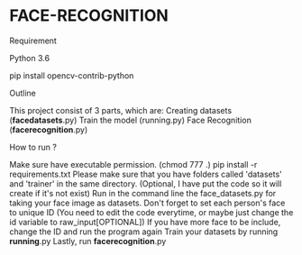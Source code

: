 # FACE-RECOGNITION

Requirement

Python 3.6

pip install opencv-contrib-python


Outline

This project consist of 3 parts, which are:
Creating datasets (__facedatasets__.py)
Train the model (running.py)
Face Recognition (__facerecognition__.py)


How to run ?

Make sure have executable permission. (chmod 777 .)
pip install -r requirements.txt
Please make sure that you have folders called 'datasets' and 'trainer' in the same directory. (Optional, I have put the code so it will create if it's not exist)
Run in the command line the face_datasets.py for taking your face image as datasets. Don't forget to set each person's face to unique ID (You need to edit the code everytime, or maybe just change the id variable to raw_input[OPTIONAL])
If you have more face to be include, change the ID and run the program again
Train your datasets by running __running__.py
Lastly, run __facerecognition__.py
